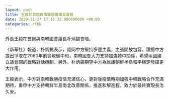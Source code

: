 ```yaml
---
layout: post
title: 王毅於首爾與南韓國會議長會晤
date: 2020-11-27 17:15:32.000000000 +08:00
categories: rthk
---
```


外長王毅在首爾與南韓國會議長朴炳錫會晤。

《新華社》報道，朴炳錫表示，認同中方堅持多邊主義，主張開放包容，讚揚中方提出爭取在2060年前實現碳中和，南韓國會大力支持加強韓中關係，希望兩國建立議會間的戰略對話機制。另外，朴炳錫期望中方為維護朝鮮半島和平穩定發揮更大作用。

王毅表示，中方對南韓戰勝疫情充滿信心，更對後疫情時期加強中韓戰略合作充滿期待，重申中方支持朝鮮半島南北改善關係，推進和解進程，致力於最終實現長治久安。
